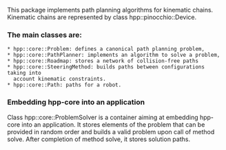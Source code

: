This package implements path planning algorithms for kinematic chains.
Kinematic chains are represented by class hpp::pinocchio::Device.

### The main classes are:

    * hpp::core::Problem: defines a canonical path planning problem,
    * hpp::core::PathPlanner: implements an algorithm to solve a problem,
    * hpp::core::Roadmap: stores a network of collision-free paths
    * hpp::core::SteeringMethod: builds paths between configurations taking into
      account kinematic constraints.
    * hpp::core::Path: paths for a robot.

### Embedding hpp-core into an application

Class hpp::core::ProblemSolver is a container aiming at embedding
hpp-core into an application. It stores elements of the problem
that can be provided in random order and builds a valid problem
upon call of method solve. After completion of method solve, it
stores solution paths.
